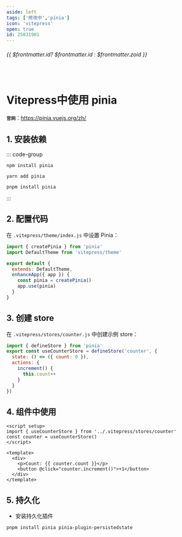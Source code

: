 ```yaml
---
aside: left
tags: ['修改中','pinia']
icon: 'vitepress'
open: true
id: 25031901
---
```

 
######  {{ $frontmatter.id? $frontmatter.id : $frontmatter.zoid }}
 
<br/>
 
# Vitepress中使用 pinia

**`官网`**：https://pinia.vuejs.org/zh/

## 1. 安装依赖

::: code-group

```shell [npm]
npm install pinia
```

```shell [yarn]
yarn add pinia
```

```shell [pnpm]
pnpm install pinia
```

:::


## 2. 配置代码

在 `.vitepress/theme/index.js` 中设置 Pinia：

```js
import { createPinia } from 'pinia'
import DefaultTheme from 'vitepress/theme'

export default {
  extends: DefaultTheme,
  enhanceApp({ app }) {
    const pinia = createPinia()
    app.use(pinia)
  }
}
```


## 3. 创建 store 

在 `.vitepress/stores/counter.js` 中创建示例 store：

```js
import { defineStore } from 'pinia'
export const useCounterStore = defineStore('counter', {
  state: () => ({ count: 0 }),
  actions: {
    increment() {
      this.count++
    }
  }
})
```

## 4. 组件中使用


```vue
<script setup>
import { useCounterStore } from '../.vitepress/stores/counter'
const counter = useCounterStore()
</script>

<template>
  <div>
    <p>Count: {{ counter.count }}</p>
    <button @click="counter.increment()">+1</button>
  </div>
</template>
```
## 5. 持久化


- 安装持久化插件

```shell
pnpm install pinia pinia-plugin-persistedstate
```
